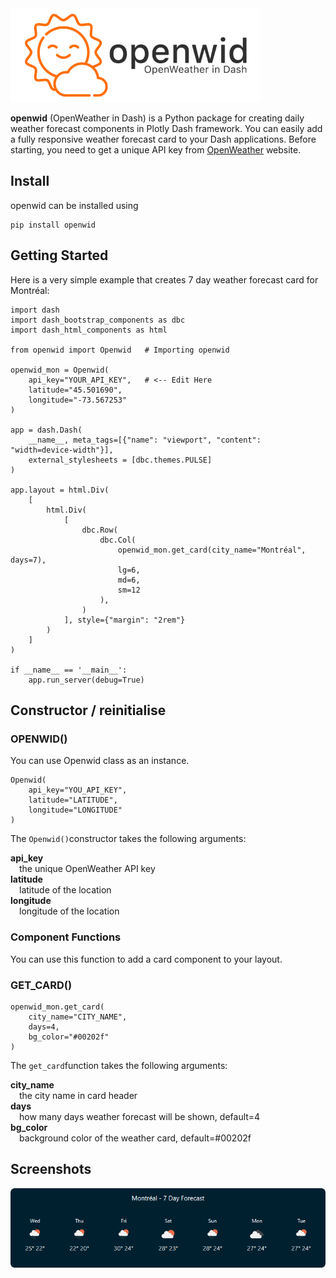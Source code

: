 <img src="doc/openwid-logo.png" alt="drawing" width="400"/>

**openwid** (OpenWeather in Dash) is a Python package for creating daily weather forecast components in Plotly Dash framework. You can easily add a fully responsive weather forecast card to your Dash applications. Before starting, you need to get a unique API key from <a href="https://home.openweathermap.org/api_keys">OpenWeather</a> website.

## Install
openwid can be installed using
```
pip install openwid
```

## Getting Started

Here is a very simple example that creates 7 day weather forecast card for Montréal:
```
import dash
import dash_bootstrap_components as dbc
import dash_html_components as html

from openwid import Openwid   # Importing openwid

openwid_mon = Openwid(
    api_key="YOUR_API_KEY",   # <-- Edit Here
    latitude="45.501690",
    longitude="-73.567253"
)

app = dash.Dash(
    __name__, meta_tags=[{"name": "viewport", "content": "width=device-width"}],
    external_stylesheets = [dbc.themes.PULSE]
)

app.layout = html.Div(
    [
        html.Div(
            [
                dbc.Row(
                    dbc.Col(
                        openwid_mon.get_card(city_name="Montréal", days=7),
                        lg=6,
                        md=6,
                        sm=12
                    ),
                )
            ], style={"margin": "2rem"}
        )
    ]
)

if __name__ == '__main__':
    app.run_server(debug=True)
```

## Constructor / reinitialise

### OPENWID()
You can use Openwid class as an instance.
```
Openwid(
    api_key="YOU_API_KEY",
    latitude="LATITUDE",
    longitude="LONGITUDE"
)
```
The ```Openwid()```constructor takes the following arguments:

**api_key**  
&emsp;the unique OpenWeather API key  
**latitude**  
 &emsp;latitude of the location  
**longitude**  
&emsp;longitude of the location  
    
### Component Functions
You can use this function to add a card component to your layout.

### GET_CARD()
```
openwid_mon.get_card(
    city_name="CITY_NAME",
    days=4,
    bg_color="#00202f"
)
```

The ```get_card```function takes the following arguments:

**city_name**  
&emsp;the city name in card header  
**days**  
&emsp;how many days weather forecast will be shown, default=4  
**bg_color**  
&emsp;background color of the weather card, default=#00202f  

## Screenshots
<img src="doc/screenshot-1.png" alt="drawing"/>
